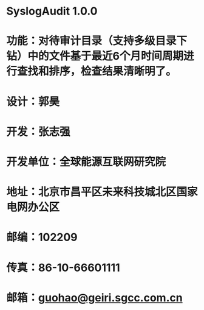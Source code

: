 # SyslogAudit 1.0.0
# 功能：对待审计目录（支持多级目录下钻）中的文件基于最近6个月时间周期进行查找和排序，检查结果清晰明了。
# 设计：郭昊
# 开发：张志强
# 开发单位：全球能源互联网研究院
# 地址：北京市昌平区未来科技城北区国家电网办公区
# 邮编：102209
# 传真：86-10-66601111
# 邮箱：guohao@geiri.sgcc.com.cn
